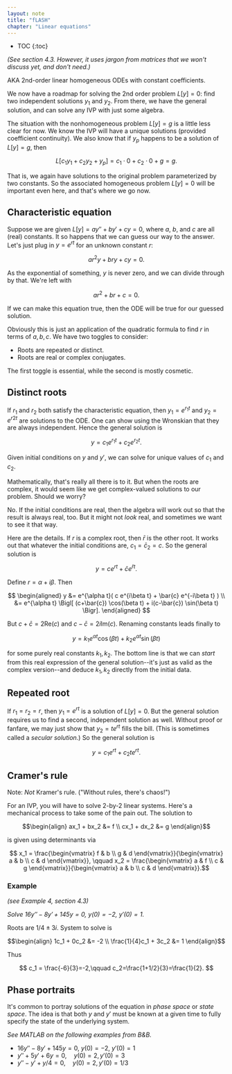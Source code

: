 ```yaml
---
layout: note
title: "fLASH"
chapter: "Linear equations"
---
```

* TOC
{:toc}

*(See section 4.3. However, it uses jargon from matrices that we won't discuss yet, and don't need.)*

AKA 2nd-order linear homogeneous ODEs with constant coefficients. 

We now have a roadmap for solving the 2nd order problem $L[y]=0$: find two independent solutions $y_1$ and $y_2$. From there, we have the general solution, and can solve any IVP with just some algebra. 

The situation with the nonhomogeneous problem $L[y]=g$ is a little less clear for now. We know the IVP will have a unique solutions (provided coefficient continuity). We also know that if $y_p$ happens to be a solution of $L[y]=g$, then

$$
L[c_1y_1+c_2y_2 + y_p] = c_1\cdot 0 + c_2\cdot 0 + g = g.
$$

That is, we again have solutions to the original problem parameterized by two constants. So the associated homogeneous problem $L[y]=0$ will be important even here, and that's where we go now. 

## Characteristic equation

Suppose we are given $L[y]=ay'' +by'+cy=0$, where $a$, $b$, and $c$ are all (real) constants. It so happens that we can guess our way to the answer. Let's just plug in $y=e^{rt}$ for an unknown constant $r$:

$$a r^2 y + b r y + c y = 0.$$

As the exponential of something, $y$ is never zero, and we can divide through by that. We're left with 

$$ar^2 + br + c = 0.$$

If we can make this equation true, then the ODE will be true for our guessed solution. 

Obviously this is just an application of the quadratic formula to find $r$ in terms of $a,b,c$. We have two toggles to consider:

* Roots are repeated or distinct.
* Roots are real or complex conjugates. 

The first toggle is essential, while the second is mostly cosmetic.

## Distinct roots

If $r_1$ and $r_2$ both satisfy the characteristic equation, then $y_1=e^{r_1t}$ and $y_2=e^{r2 t}$ are solutions to the ODE. One can show using the Wronskian that they are always independent. Hence the general solution is

$$y = c_1 e^{r_1t} + c_2 e^{r_2t}.$$

Given initial conditions on $y$ and $y'$, we can solve for unique values of $c_1$ and $c_2$. 

Mathematically, that's really all there is to it. But when the roots are complex, it would seem like we get complex-valued solutions to our problem. Should we worry? 

No. If the initial conditions are real, then the algebra will work out so that the result is always real, too. But it might not *look* real, and sometimes we want to see it that way. 

Here are the details. If $r$ is a complex root, then $\bar{r}$ is the other root. It works out that whatever the initial conditions are, $c_1=\bar{c}_2=c$. So the general solution is

$$
y = c e^{rt} + \bar{c} e^{\bar{r}t}.
$$

Define $r = \alpha + i\beta$. Then 

$$
\begin{aligned}
y &= e^{\alpha t}( c e^{i\beta t} + \bar{c} e^{-i\beta t} ) \\
    &= e^{\alpha t} \Bigl[ (c+\bar{c}) \cos(\beta t) + i(c-\bar{c}) \sin(\beta t)   \Bigr].
\end{aligned}
$$

But $c+\bar{c}=2\text{Re}(c)$ and $c-\bar{c}=2i\text{Im}(c)$. Renaming constants leads finally to 

$$
y = k_1 e^{\alpha t}  \cos(\beta t) + k_2 e^{\alpha t} \sin(\beta t)   
$$

for some purely real constants $k_1,k_2$. The bottom line is that we can *start* from this real expression of the general solution--it's just as valid as the complex version--and deduce $k_1,k_2$ directly from the initial data. 

## Repeated root

If $r_1=r_2=r$, then $y_1=e^{rt}$ is a solution of $L[y]=0$. But the general solution requires us to find a second, independent solution as well. Without proof or fanfare, we may just show that $y_2=te^{rt}$ fills the bill. (This is sometimes called a *secular solution*.) So the general solution is

$$
y = c_1 e^{rt} + c_2 te^{rt}.
$$

## Cramer's rule

Note: *Not* Kramer's rule. ("Without rules, there's chaos!")

For an IVP, you will have to solve 2-by-2 linear systems. Here's a mechanical process to take some of the pain out. The solution to 

$$\begin{align}
ax_1 + bx_2 &= f \\
cx_1 + dx_2 &= g
\end{align}$$

is given using determinants via

$$
x_1 = \frac{\begin{vmatrix} f & b \\ g & d \end{vmatrix}}{\begin{vmatrix} a & b \\ c & d \end{vmatrix}}, \qquad 
x_2 = \frac{\begin{vmatrix} a & f \\ c & g \end{vmatrix}}{\begin{vmatrix} a & b \\ c & d \end{vmatrix}}.$$

### Example 

*(see Example 4, section 4.3)*

*Solve $16y'' -8y' + 145y = 0$, $y(0)=-2$, $y'(0)=1$.*

Roots are $1/4\pm 3i$. System to solve is 

$$\begin{align}
1c_1 + 0c_2 &= -2 \\
\frac{1}{4}c_1 + 3c_2 &= 1
\end{align}$$

Thus

$$
c_1 = \frac{-6}{3}=-2,\qquad c_2=\frac{1+1/2}{3}=\frac{1}{2}.
$$

## Phase portraits

It's common to portray solutions of the equation in *phase space* or *state space*. The idea is that both $y$ and $y'$ must be known at a given time to fully specify the state of the underlying system. 

*See MATLAB on the following examples from B&B.*

* $16y'' -8y' + 145y = 0$, $y(0)=-2$, $y'(0)=1$
* $y'' +5y'+6y=0,\quad y(0)=2,\, y'(0)=3$
* $y'' - y' + y/4 = 0, \quad y(0)=2,\, y'(0)=1/3$